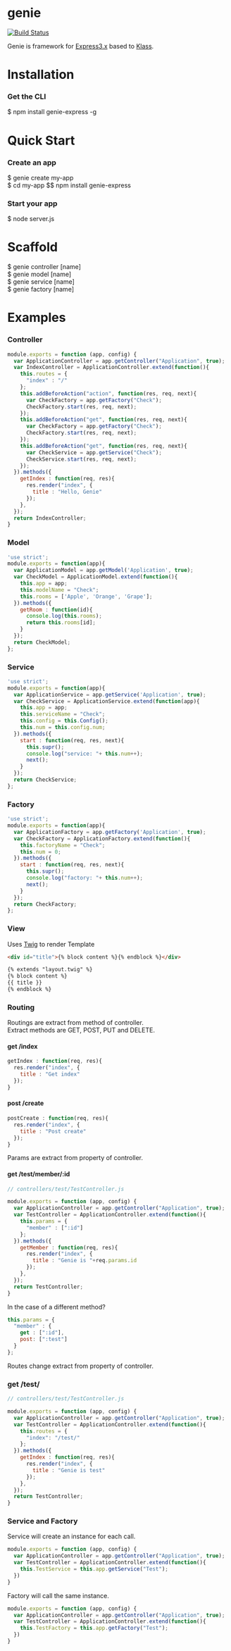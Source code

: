 genie
=====

[![Build Status](https://travis-ci.org/teyosh/genie.png?branch=master)](https://travis-ci.org/teyosh/genie)

Genie is framework for [Express3.x](http://expressjs.com/) based to [Klass](https://github.com/ded/klass).

Installation
=====
### Get the CLI
  $ npm install genie-express -g

Quick Start
=====
### Create an app
  $ genie create my-app  
  $ cd my-app $$ npm install genie-express  

### Start your app
  $ node server.js

# Scaffold

  $ genie controller [name]  
  $ genie model [name]  
  $ genie service [name]  
  $ genie factory [name]  

Examples
=====
### Controller

```js
module.exports = function (app, config) {
  var ApplicationController = app.getController("Application", true);
  var IndexController = ApplicationController.extend(function(){
    this.routes = {
      "index" : "/"
    };
    this.addBeforeAction("action", function(res, req, next){
      var CheckFactory = app.getFactory("Check");
      CheckFactory.start(res, req, next);
    });
    this.addBeforeAction("get", function(res, req, next){
      var CheckFactory = app.getFactory("Check");
      CheckFactory.start(res, req, next);
    });
    this.addBeforeAction("get", function(res, req, next){
      var CheckService = app.getService("Check");
      CheckService.start(res, req, next);
    });
  }).methods({
    getIndex : function(req, res){
      res.render("index", {
        title : "Hello, Genie"
      });
    },
  });
  return IndexController;
}
```

### Model

```js
'use strict';
module.exports = function(app){
  var ApplicationModel = app.getModel('Application', true);
  var CheckModel = ApplicationModel.extend(function(){
    this.app = app;
    this.modelName = "Check";
    this.rooms = ['Apple', 'Orange', 'Grape'];
  }).methods({
    getRoom : function(id){
      console.log(this.rooms);
      return this.rooms[id];
    }
  });
  return CheckModel;
};
```

### Service

```js
'use strict';
module.exports = function(app){
  var ApplicationService = app.getService('Application', true);
  var CheckService = ApplicationService.extend(function(app){
    this.app = app;
    this.serviceName = "Check";
    this.config = this.Config();
    this.num = this.config.num;
  }).methods({
    start : function(req, res, next){
      this.supr();
      console.log("service: "+ this.num++);
      next();
    }
  });
  return CheckService;
};
```

### Factory

```js
'use strict';
module.exports = function(app){
  var ApplicationFactory = app.getFactory('Application', true);
  var CheckFactory = ApplicationFactory.extend(function(){
    this.factoryName = "Check";
    this.num = 0;
  }).methods({
    start : function(req, res, next){
      this.supr();
      console.log("factory: "+ this.num++);
      next();
    }
  });
  return CheckFactory;
};
```

### View

Uses [Twig](https://github.com/justjohn/twig.js) to render Template

```html
<div id="title">{% block content %}{% endblock %}</div>
```

``` html
{% extends "layout.twig" %}
{% block content %}
{{ title }}
{% endblock %}
```

### Routing

Routings are extract from method of controller.  
Extract methods are GET, POST, PUT and DELETE.  

#### get /index

```js
getIndex : function(req, res){
  res.render("index", {
    title : "Get index"
  });
}
```

#### post /create
```js
postCreate : function(req, res){
  res.render("index", {
    title : "Post create"
  });
}
```

Params are extract from property of controller.

#### get /test/member/:id

```js
// controllers/test/TestController.js

module.exports = function (app, config) {
  var ApplicationController = app.getController("Application", true);
  var TestController = ApplicationController.extend(function(){
    this.params = {
      "member" : [":id"]
    };
  }).methods({
    getMember : function(req, res){
      res.render("index", {
        title : "Genie is "+req.params.id
      });
    },
  });
  return TestController;
}

```

In the case of a different method?

```js
this.params = {
  "member" : {
    get : [":id"],
    post: [":test"]
  }
};

```

Routes change extract from property of controller.

### get /test/

```js
// controllers/test/TestController.js

module.exports = function (app, config) {
  var ApplicationController = app.getController("Application", true);
  var TestController = ApplicationController.extend(function(){
    this.routes = {
      "index": "/test/"
    };
  }).methods({
    getIndex : function(req, res){
      res.render("index", {
        title : "Genie is test"
      });
    },
  });
  return TestController;
}

```
### Service and Factory

Service will create an instance for each call.

```js
module.exports = function (app, config) {
  var ApplicationController = app.getController("Application", true);
  var TestController = ApplicationController.extend(function(){
    this.TestService = this.app.getService("Test");
  })
}
```

Factory will call the same instance.

```js
module.exports = function (app, config) {
  var ApplicationController = app.getController("Application", true);
  var TestController = ApplicationController.extend(function(){
    this.TestFactory = this.app.getFactory("Test");
  })
}
```

